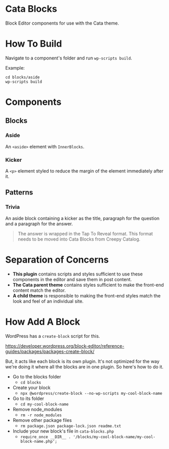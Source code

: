 # Cata Blocks
Block Editor components for use with the Cata theme.

# How To Build

Navigate to a component's folder and run `wp-scripts build`.

Example:
```
cd blocks/aside
wp-scripts build
```

# Components

## Blocks

### Aside

An `<aside>` element with `InnerBlocks`.

### Kicker

A `<p>` element styled to reduce the margin of the element immediately after it.

## Patterns

### Trivia

An aside block containing a kicker as the title, paragraph for the question and a paragraph for the answer.

> The answer is wrapped in the Tap To Reveal format. This format needs to be moved into Cata Blocks from Creepy Catalog.

# Separation of Concerns

- **This plugin** contains scripts and styles sufficient to use these components in the editor and save them in post content.
- **The Cata parent theme** contains styles sufficient to make the front-end content match the editor.
- **A child theme** is responsible to making the front-end styles match the look and feel of an individual site.

# How Add A Block

WordPress has a `create-block` script for this.

https://developer.wordpress.org/block-editor/reference-guides/packages/packages-create-block/

But, it acts like each block is its own plugin. It's not optimized for the way we're doing it where all the blocks are in one plugin. So here's how to do it.

- Go to the blocks folder
  - `cd blocks`
- Create your block
  - `npx @wordpress/create-block --no-wp-scripts my-cool-block-name`
- Go to its folder
  - `cd my-cool-block-name`
- Remove node_modules
  - `rm -r node_modules`
- Remove other package files
  - `rm package.json package-lock.json readme.txt`
- Include your new block's file in `cata-blocks.php`
  - `require_once __DIR__ . '/blocks/my-cool-block-name/my-cool-block-name.php';`
